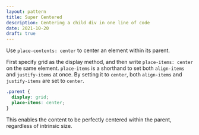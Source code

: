 ```yaml
---
layout: pattern
title: Super Centered
description: Centering a child div in one line of code
date: 2021-10-20
draft: true
---
```


Use `place-contents: center` to center an element within its parent.

First specify grid as the display method, and then write `place-items: center` on the same element. `place-items` is a shorthand to set both `align-items` and `justify-items` at once. By setting it to `center`, both `align-items` and `justify-items` are set to `center`.

```css
.parent {
  display: grid;
  place-items: center;
}
```

This enables the content to be perfectly centered within the parent, regardless of intrinsic size.

